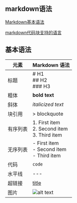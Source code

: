 ## markdown语法

[Markdown基本语法](http://markdown.p2hp.com/basic-syntax/)

[markdown代码块支持的语言](https://www.jianshu.com/p/8d651d72ea1e)

## 基本语法

| 元素   | Markdown 语法                                      |
| ---- | ------------------------------------------------ |
| 标题   | # H1<br>## H2<br>### H3                          |
| 粗体   | **bold text**                                    |
| 斜体   | *italicized text*                                |
| 块引用  | > blockquote                                     |
| 有序列表 | 1. First item<br>2. Second item<br>3. Third item |
| 无序列表 | - First item<br>- Second item<br>- Third item    |
| 代码   | `code`                                           |
| 水平线  | ---                                              |
| 超链接  | [title](https://www.example.com)                 |
| 图片   | ![alt text](image.jpg)                           |

